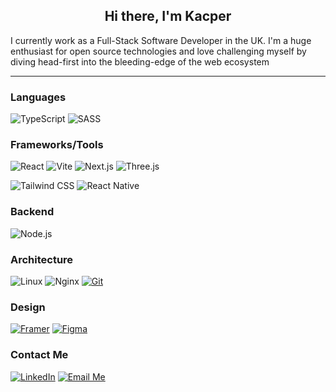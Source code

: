 <h2 align="center">Hi there, I'm Kacper
</h2>

<p>I currently work as a Full-Stack Software Developer in the UK. I'm a huge enthusiast for open source technologies and love challenging myself by diving head-first into the bleeding-edge of the web ecosystem</p>

<hr>

### Languages
![TypeScript](https://img.shields.io/badge/TypeScript-007ACC?style=flat-square&logo=typescript&logoColor=white)
![SASS](https://img.shields.io/badge/SASS-CC6699?style=flat-square&logo=sass&logoColor=white)

### Frameworks/Tools
![React](https://img.shields.io/badge/React-61DAFB?style=flat-square&logo=react&logoColor=white)
![Vite](https://img.shields.io/badge/Vite-646CFF?style=flat-square&logo=vite&logoColor=white)
![Next.js](https://img.shields.io/badge/Next.js-000000?style=flat-square&logo=next.js&logoColor=white)
![Three.js](https://img.shields.io/badge/Three.js-000000?style=flat-square&logo=three.js&logoColor=white)

![Tailwind CSS](https://img.shields.io/badge/Tailwind%20CSS-38B2AC?style=flat-square&logo=tailwind-css&logoColor=white)
![React Native](https://img.shields.io/badge/React%20Native-61DAFB?style=flat-square&logo=react&logoColor=white)


### Backend
![Node.js](https://img.shields.io/badge/Node.js-339933?style=flat-square&logo=node.js&logoColor=white)

### Architecture
![Linux](https://img.shields.io/badge/Linux-FCC624?style=flat-square&logo=linux&logoColor=white)
![Nginx](https://img.shields.io/badge/Nginx-009639?style=flat-square&logo=nginx&logoColor=white)
[![Git](https://img.shields.io/badge/Git-F05032?style=flat-square&logo=git&logoColor=white)](https://git-scm.com/)

### Design
[![Framer](https://img.shields.io/badge/Framer-0055FF?style=flat-square&logo=framer&logoColor=white)](https://www.framer.com/)
[![Figma](https://img.shields.io/badge/Figma-F24E1E?style=flat-square&logo=figma&logoColor=white)](https://www.figma.com/)


### Contact Me
[![LinkedIn](https://img.shields.io/badge/LinkedIn-Kacper%20Daniel-blue?style=flat-square&logo=linkedin)](https://www.linkedin.com/in/kacperdaniel/)
[![Email Me](https://img.shields.io/badge/Email-Me-D14836?style=flat-square&logo=email&logoColor=white)](mailto:your_email@example.com)
